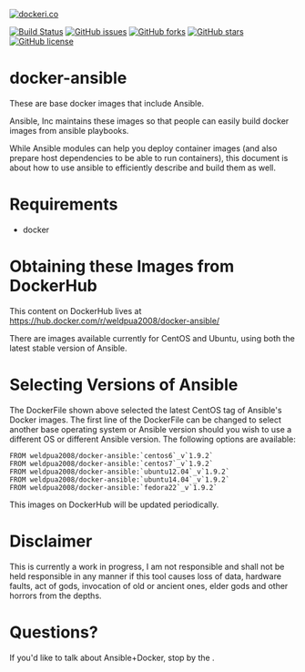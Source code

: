 [![dockeri.co](http://dockeri.co/image/weldpua2008/docker-ansible)](https://hub.docker.com/r/weldpua2008/docker-ansible/)

[![Build Status](https://travis-ci.org/weldpua2008/docker-ansible.svg?branch=ansible_1.9.2)](https://travis-ci.org/weldpua2008/docker-ansible) [![GitHub issues](https://img.shields.io/github/issues/weldpua2008/docker-ansible.svg)](https://github.com/weldpua2008/docker-ansible/issues) [![GitHub forks](https://img.shields.io/github/forks/weldpua2008/docker-ansible.svg)](https://github.com/weldpua2008/docker-ansible/network) [![GitHub stars](https://img.shields.io/github/stars/weldpua2008/docker-ansible.svg)](https://github.com/weldpua2008/docker-ansible/stargazers) [![GitHub license](https://img.shields.io/badge/license-MIT-blue.svg)](https://raw.githubusercontent.com/weldpua2008/docker-ansible/master/LICENSE) 

docker-ansible
===================
These are base docker images that include Ansible.  

Ansible, Inc maintains these images so that people can easily build docker images from ansible playbooks.

While Ansible modules can help you deploy container images (and also prepare host dependencies to be able to run containers), this document is about how to use ansible to efficiently describe and build them as well.

Requirements
=====================================

* docker

Obtaining these Images from DockerHub
=====================================

This content on DockerHub lives at https://hub.docker.com/r/weldpua2008/docker-ansible/

There are images available currently for CentOS and Ubuntu, using both the latest
stable version of Ansible.

Selecting Versions of Ansible
=============================
The DockerFile shown above selected the latest CentOS tag of Ansible's Docker images.
The first line of the DockerFile can be changed to select another base operating system or Ansible version should you wish to use a different OS or different Ansible version.
The following options are available:

    FROM weldpua2008/docker-ansible:`centos6`_v`1.9.2`
    FROM weldpua2008/docker-ansible:`centos7`_v`1.9.2`
    FROM weldpua2008/docker-ansible:`ubuntu12.04`_v`1.9.2`
    FROM weldpua2008/docker-ansible:`ubuntu14.04`_v`1.9.2`
    FROM weldpua2008/docker-ansible:`fedora22`_v`1.9.2`
    
This images on DockerHub will be updated periodically.

Disclaimer
=============================

This is currently a work in progress, I am not responsible and shall not
be held responsible in any manner if this tool causes loss of data, hardware
faults, act of gods, invocation of old or ancient ones, elder gods and other
horrors from the depths.

Questions?
==========

If you'd like to talk about Ansible+Docker, stop by the .